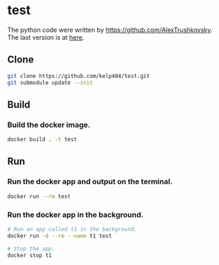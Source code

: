 # test

The python code were written by https://github.com/AlexTrushkovsky.  
The last version is at [here](https://gitlab.com/a_gonda/nowarddos).

## Clone
```bash
git clone https://github.com/kelp404/test.git
git submodule update --init
```

## Build
### Build the docker image.
```bash
docker build . -t test
```

## Run
### Run the docker app and output on the terminal.
```bash
docker run --rm test
```

### Run the docker app in the background.
```bash
# Run an app called t1 in the background.
docker run -d --rm --name t1 test

# Stop the app.
docker stop t1
```
